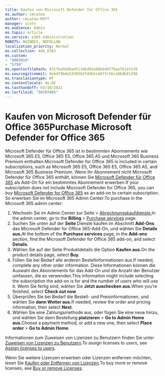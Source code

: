 ```yaml
---
title: Kaufen von Microsoft Defender für Office 365
ms.author: cmcatee
author: cmcatee-MSFT
manager: scotv
ms.audience: Admin
ms.topic: article
ms.service: o365-administration
ROBOTS: NOINDEX, NOFOLLOW
localization_priority: Normal
ms.collection: Adm_O365
ms.custom:
- "9003019"
- "5758"
ms.openlocfilehash: 6317ba5b9ba4513d6d92e06b449778aa7614fe28
ms.sourcegitcommit: 0eb4f9bde53395b5fd4b5cd4ffc56ca96db91298
ms.translationtype: MT
ms.contentlocale: de-DE
ms.lasthandoff: 03/10/2021
ms.locfileid: "50707845"
---
```

# <a name="purchase-microsoft-defender-for-office-365"></a><span data-ttu-id="64e0e-102">Kaufen von Microsoft Defender für Office 365</span><span class="sxs-lookup"><span data-stu-id="64e0e-102">Purchase Microsoft Defender for Office 365</span></span>

<span data-ttu-id="64e0e-103">Microsoft Defender für Office 365 ist in bestimmten Abonnements wie Microsoft 365 E5, Office 365 E5, Office 365 A5 und Microsoft 365 Business Premium enthalten.</span><span class="sxs-lookup"><span data-stu-id="64e0e-103">Microsoft Defender for Office 365 is included in certain subscriptions, such as Microsoft 365 E5, Office 365 E5, Office 365 A5, and Microsoft 365 Business Premium.</span></span> <span data-ttu-id="64e0e-104">Wenn Ihr Abonnement nicht Microsoft Defender für Office 365 enthält, können Sie [Microsoft Defender für Office 365](https://docs.microsoft.com/microsoft-365/security/office-365-security/office-365-atp) als Add-On für ein bestimmtes Abonnement erwerben.</span><span class="sxs-lookup"><span data-stu-id="64e0e-104">If your subscription does not include Microsoft Defender for Office 365, you can buy [Microsoft Defender for Office 365](https://docs.microsoft.com/microsoft-365/security/office-365-security/office-365-atp) as an add-on to certain subscription.</span></span> <span data-ttu-id="64e0e-105">So erwerben Sie im Microsoft 365 Admin Center:</span><span class="sxs-lookup"><span data-stu-id="64e0e-105">To purchase in the Microsoft 365 admin center:</span></span>

1. <span data-ttu-id="64e0e-106">Wechseln Sie im Admin Center zur Seite  >  [Abrechnungskaufdienste.](https://go.microsoft.com/fwlink/p/?linkid=868433)</span><span class="sxs-lookup"><span data-stu-id="64e0e-106">In the admin center, go to the **Billing** > [Purchase services](https://go.microsoft.com/fwlink/p/?linkid=868433) page.</span></span>
2. <span data-ttu-id="64e0e-107">Suchen Sie unten auf der **Seite** Dienste kaufen im Abschnitt **Add-Ons** das Microsoft Defender for Office 365-Add-On, und wählen Sie **Details aus.**</span><span class="sxs-lookup"><span data-stu-id="64e0e-107">At the bottom of the **Purchase services** page, in the **Add-ons** section, find the Microsoft Defender for Office 365 add-on, and select **Details**.</span></span>
3. <span data-ttu-id="64e0e-108">Wählen Sie auf der Seite Produktdetails die Option **Kaufen aus.**</span><span class="sxs-lookup"><span data-stu-id="64e0e-108">On the product details page, select **Buy**.</span></span>
4. <span data-ttu-id="64e0e-109">Füllen Sie bei Bedarf alle anderen Bestellinformationen aus.</span><span class="sxs-lookup"><span data-stu-id="64e0e-109">If needed, complete any other order information.</span></span> <span data-ttu-id="64e0e-110">Diese Informationen können die Auswahl des Abonnements für das Add-On und die Anzahl der Benutzer umfassen, die es verwenden.</span><span class="sxs-lookup"><span data-stu-id="64e0e-110">This information might include selecting the subscription the add-on is for and the number of users who will use it.</span></span> <span data-ttu-id="64e0e-111">Wenn Sie fertig sind, wählen Sie **Jetzt auschecken aus.**</span><span class="sxs-lookup"><span data-stu-id="64e0e-111">When you’re finished, select **Check out now**.</span></span>
5. <span data-ttu-id="64e0e-112">Überprüfen Sie bei Bedarf die Bestell- und Preisinformationen, und wählen Sie **dann Weiter aus.**</span><span class="sxs-lookup"><span data-stu-id="64e0e-112">If needed, review the order and pricing information, then select **Next**.</span></span>
6. <span data-ttu-id="64e0e-113">Wählen Sie eine Zahlungsmethode aus, oder fügen Sie eine neue hinzu, und wählen Sie dann Bestellung **platzieren**  >  **Go to Admin Home aus.**</span><span class="sxs-lookup"><span data-stu-id="64e0e-113">Choose a payment method, or add a new one, then select **Place order** > **Go to Admin Home**.</span></span>

<span data-ttu-id="64e0e-114">Informationen zum Zuweisen von Lizenzen zu Benutzern finden Sie unter [Zuweisen von Lizenzen zu Benutzern](https://docs.microsoft.com/microsoft-365/admin/manage/assign-licenses-to-users?view=o365-worldwide).</span><span class="sxs-lookup"><span data-stu-id="64e0e-114">To assign licenses to users, see [Assign licenses to users](https://docs.microsoft.com/microsoft-365/admin/manage/assign-licenses-to-users?view=o365-worldwide).</span></span>

<span data-ttu-id="64e0e-115">Wenn Sie weitere Lizenzen erwerben oder Lizenzen entfernen möchten, lesen Sie [Kaufen oder Entfernen von Lizenzen](https://docs.microsoft.com/microsoft-365/commerce/licenses/buy-licenses#buy-or-remove-licenses-for-your-business-subscription).</span><span class="sxs-lookup"><span data-stu-id="64e0e-115">To buy more or remove licenses, see [Buy or remove Licenses](https://docs.microsoft.com/microsoft-365/commerce/licenses/buy-licenses#buy-or-remove-licenses-for-your-business-subscription).</span></span>